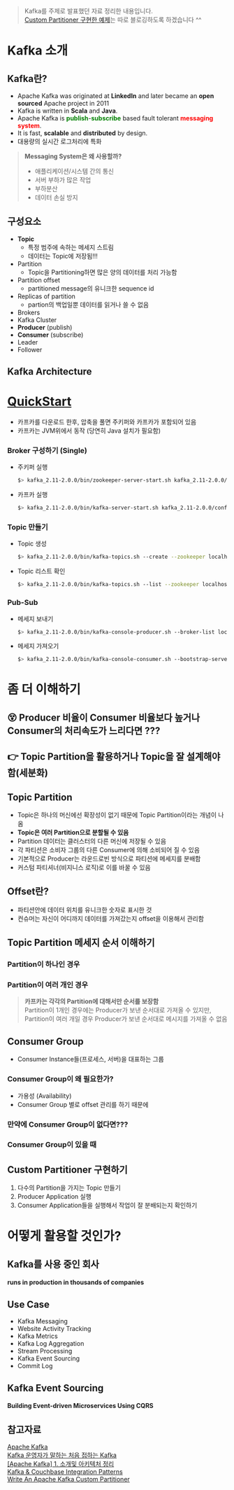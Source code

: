 > Kafka를 주제로 발표했던 자료 정리한 내용입니다.  
[Custom Partitioner 구현한 예제](https://wooyoung85.tistory.com/34)는 따로 블로깅하도록 하겠습니다 ^^


# Kafka 소개
## Kafka란?
- Apache Kafka was originated at <span style="font-weight:bold">LinkedIn</span> and later became an <span style="font-weight:bold">open sourced</span> Apache project in 2011
- Kafka is written in <span style="font-weight:bold">Scala</span> and <span style="font-weight:bold">Java</span>. 
- Apache Kafka is <span style="color:green;font-weight:bold">publish</span>-<span style="color:green;font-weight:bold">subscribe</span> based fault tolerant <span style="color:red;font-weight:bold">messaging system</span>. 
- It is fast, <span style="font-weight:bold">scalable</span> and <span style="font-weight:bold">distributed</span> by design.
- 대용량의 실시간 로그처리에 특화

> **Messaging System은 왜 사용할까?**
> - 애플리케이션/시스템 간의 통신
> - 서버 부하가 많은 작업
> - 부하분산
> - 데이터 손실 방지

## 구성요소
- **Topic**
    - 특정 범주에 속하는 메세지 스트림
    - 데이터는 Topic에 저장됨!!!
- Partition
    - Topic을 Partitioning하면 많은 양의 데이터를 처리 가능함
- Partition offset
    - partitioned message의 유니크한 sequence id
- Replicas of partition
    - partion의 백업일뿐 데이터를 읽거나 쓸 수 없음
- Brokers
- Kafka Cluster
- **Producer** (publish)
- **Consumer** (subscribe)
- Leader
- Follower

## Kafka Architecture


# [QuickStart](https://kafka.apache.org/quickstart)
- 카프카를 다운로드 한후, 압축을 풀면 주키퍼와 카프카가 포함되어 있음
- 카프카는 JVM위에서 동작 (당연히 Java 설치가 필요함)

### Broker 구성하기 (Single)

- 주키퍼 실행  
    ```bash
    $> kafka_2.11-2.0.0/bin/zookeeper-server-start.sh kafka_2.11-2.0.0/config/zookeeper.properties
    ```
- 카프카 실행  
    ```bash
    $> kafka_2.11-2.0.0/bin/kafka-server-start.sh kafka_2.11-2.0.0/config/server.properties
    ```

### Topic 만들기

- Topic 생성  
    ```bash
    $> kafka_2.11-2.0.0/bin/kafka-topics.sh --create --zookeeper localhost:2181 --replication-factor 1 --partitions 1 --topic test
    ```

- Topic 리스트 확인  
    ```bash
    $> kafka_2.11-2.0.0/bin/kafka-topics.sh --list --zookeeper localhost:2181
    ```

### Pub-Sub

- 메세지 보내기  
    ```bash
    $> kafka_2.11-2.0.0/bin/kafka-console-producer.sh --broker-list localhost:9092 --topic test
    ```

- 메세지 가져오기  
    ```bash
    $> kafka_2.11-2.0.0/bin/kafka-console-consumer.sh --bootstrap-server localhost:9092 --topic test --from-beginning
    ```

# 좀 더 이해하기
## 😵 Producer 비율이 Consumer 비율보다 높거나 Consumer의 처리속도가 느리다면 ???


## 👉 Topic Partition을 활용하거나 Topic을 잘 설계해야 함(세분화)


## Topic Partition 
- Topic은 하나의 머신에선 확장성이 없기 때문에 Topic Partition이라는 개념이 나옴
- <span style="font-weight:bold">Topic은 여러 Partition으로 분할될 수 있음</span>
- Partition 데이터는 클러스터의 다른 머신에 저장될 수 있음
- 각 파티션은 소비자 그룹의 다른 Consumer에 의해 소비되어 질 수 있음
- 기본적으로 Producer는 라운드로빈 방식으로 파티션에 메세지를 분배함
- 커스텀 파티셔너(비지니스 로직)로 이를 바꿀 수 있음

## Offset란? 
- 파티션안에 데이터 위치를 유니크한 숫자로 표시한 것 
- 컨슈머는 자신이 어디까지 데이터를 가져갔는지 offset을 이용해서 관리함

## Topic Partition 메세지 순서 이해하기
### Partition이 하나인 경우

### Partition이 여러 개인 경우

> **카프카는 각각의 Partition에 대해서만 순서를 보장함**    
Partition이 1개인 경우에는 Producer가 보낸 순서대로 가져올 수 있지만,  
Partition이 여러 개일 경우 Producer가 보낸 순서대로 메시지를 가져올 수 없음

## Consumer Group
- Consumer Instance들(프로세스, 서버)을 대표하는 그룹 

### Consumer Group이 왜 필요한가?
- 가용성 (Availability)
- Consumer Group 별로 offset 관리를 하기 때문에

### 만약에 Consumer Group이 없다면???

### Consumer Group이 있을 때

## Custom Partitioner 구현하기
1. 다수의 Partition을 가지는 Topic 만들기
2. Producer Application 실행
3. Consumer Application들을 실행해서 작업이 잘 분배되는지 확인하기

# 어떻게 활용할 것인가?

## Kafka를 사용 중인 회사

#### runs in production in thousands of companies

## Use Case
- Kafka Messaging
- Website Activity Tracking
- Kafka Metrics
- Kafka Log Aggregation
- Stream Processing
- Kafka Event Sourcing
- Commit Log

## Kafka Event Sourcing
#### Building Event-driven Microservices Using CQRS


## 참고자료
[Apache Kafka](https://kafka.apache.org/)  
[Kafka 운영자가 말하는 처음 접하는 Kafka](https://www.popit.kr/kafka-%EC%9A%B4%EC%98%81%EC%9E%90%EA%B0%80-%EB%A7%90%ED%95%98%EB%8A%94-%EC%B2%98%EC%9D%8C-%EC%A0%91%ED%95%98%EB%8A%94-kafka/)  
[[Apache Kafka] 1. 소개및 아키텍처 정리](http://epicdevs.com/17)  
[Kafka & Couchbase Integration Patterns](https://www.slideshare.net/ManuelHurtado1/kafka-couchbase-integration-patterns)  
[Write An Apache Kafka Custom Partitioner](https://howtoprogram.xyz/2016/06/04/write-apache-kafka-custom-partitioner/)